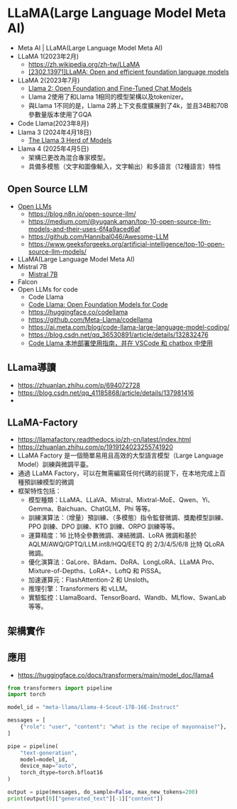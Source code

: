 # LLaMA(Large Language Model Meta AI)  
- Meta AI | LLaMA(Large Language Model Meta AI)
- LLaMA 1(2023年2月)
  - https://zh.wikipedia.org/zh-tw/LLaMA
  - [[2302.13971]LLaMA: Open and efficient foundation language models](https://arxiv.org/abs/2302.13971)
- LLaMA 2(2023年7月)
  - [Llama 2: Open Foundation and Fine-Tuned Chat Models]()
  - Llama 2使用了和Llama 1相同的模型架構以及tokenizer。
  - 與Llama 1不同的是，Llama 2將上下文長度擴展到了4k，並且34B和70B參數量版本使用了GQA
- Code Llama(2023年8月)
- Llama 3 (2024年4月18日)
  - [The Llama 3 Herd of Models](https://arxiv.org/abs/2407.21783) 
- Llama 4 (2025年4月5日)
  - 架構已更改為混合專家模型。
  - 具備多模態（文字和圖像輸入，文字輸出）和多語言（12種語言）特性
## Open Source LLM
- [Open LLMs](https://github.com/eugeneyan/open-llms)
  - https://blog.n8n.io/open-source-llm/
  - https://medium.com/@yugank.aman/top-10-open-source-llm-models-and-their-uses-6f4a9aced6af
  - https://github.com/Hannibal046/Awesome-LLM
  - https://www.geeksforgeeks.org/artificial-intelligence/top-10-open-source-llm-models/
- LLaMA(Large Language Model Meta AI) 
- Mistral 7B
  - [Mistral 7B](https://arxiv.org/abs/2310.06825) 
- Falcon
- Open LLMs for code
  - Code Llama 
  - [Code Llama: Open Foundation Models for Code](https://ai.meta.com/research/publications/code-llama-open-foundation-models-for-code/)
  - https://huggingface.co/codellama
  - https://github.com/Meta-Llama/codellama
  - https://ai.meta.com/blog/code-llama-large-language-model-coding/
  - https://blog.csdn.net/qq_36530891/article/details/132832476
  - [Code Llama 本地部署使用指南，并在 VSCode 和 chatbox 中使用](https://www.bingal.com/posts/code-llama-usage/)
## LLama導讀
- https://zhuanlan.zhihu.com/p/694072728
- https://blog.csdn.net/qq_41185868/article/details/137981416
- 

## LLaMA-Factory
- https://llamafactory.readthedocs.io/zh-cn/latest/index.html
- https://zhuanlan.zhihu.com/p/1919124023255741920
- LLaMA Factory 是一個簡單易用且高效的大型語言模型（Large Language Model）訓練與微調平臺。
- 通過 LLaMA Factory，可以在無需編寫任何代碼的前提下，在本地完成上百種預訓練模型的微調
- 框架特性包括：
  - 模型種類：LLaMA、LLaVA、Mistral、Mixtral-MoE、Qwen、Yi、Gemma、Baichuan、ChatGLM、Phi 等等。
  - 訓練演算法：（增量）預訓練、（多模態）指令監督微調、獎勵模型訓練、PPO 訓練、DPO 訓練、KTO 訓練、ORPO 訓練等等。
  - 運算精度：16 比特全參數微調、凍結微調、LoRA 微調和基於 AQLM/AWQ/GPTQ/LLM.int8/HQQ/EETQ 的 2/3/4/5/6/8 比特 QLoRA 微調。
  - 優化演算法：GaLore、BAdam、DoRA、LongLoRA、LLaMA Pro、Mixture-of-Depths、LoRA+、LoftQ 和 PiSSA。
  - 加速運算元：FlashAttention-2 和 Unsloth。
  - 推理引擎：Transformers 和 vLLM。
  - 實驗監控：LlamaBoard、TensorBoard、Wandb、MLflow、SwanLab 等等。

## 架構實作
## 應用
- https://huggingface.co/docs/transformers/main/model_doc/llama4
```python
from transformers import pipeline
import torch

model_id = "meta-llama/Llama-4-Scout-17B-16E-Instruct"

messages = [
    {"role": "user", "content": "what is the recipe of mayonnaise?"},
]

pipe = pipeline(
    "text-generation",
    model=model_id,
    device_map="auto",
    torch_dtype=torch.bfloat16
)

output = pipe(messages, do_sample=False, max_new_tokens=200)
print(output[0]["generated_text"][-1]["content"])
```
